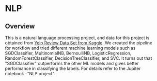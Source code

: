 # NLP
## Overview 
This is a natural language processing project, and data for this project is obtained from [Yelp Review Data Set from Kaggle](https://www.kaggle.com/c/yelp-recsys-2013). We created the pipeline for workflow and tried different machine learning models such as  SGDClassifier, MultinomialNB, BernoulliNB, LogisticRegression, RandomForestClassifier, DecisionTreeClassifier, and SVC. It turns out that "SGDClassifier" outperforms the other ML models and gives better performance in classifying the labels. For details refer to the Jupiter notebook -"NLP project".

